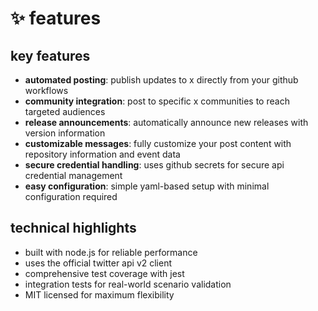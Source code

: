 # ✨ features

## key features

- **automated posting**: publish updates to x directly from your github workflows
- **community integration**: post to specific x communities to reach targeted audiences
- **release announcements**: automatically announce new releases with version information
- **customizable messages**: fully customize your post content with repository information and event data
- **secure credential handling**: uses github secrets for secure api credential management
- **easy configuration**: simple yaml-based setup with minimal configuration required

## technical highlights

- built with node.js for reliable performance
- uses the official twitter api v2 client
- comprehensive test coverage with jest
- integration tests for real-world scenario validation
- MIT licensed for maximum flexibility 
